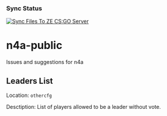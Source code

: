 ### Sync Status
[![Sync Files To ZE CS:GO Server](https://github.com/net4allru/n4a-public/actions/workflows/main.yml/badge.svg)](https://github.com/net4allru/n4a-public/actions)


# n4a-public
Issues and suggestions for n4a


## Leaders List

Location: `othercfg`

Desctiption: List of players allowed to be a leader without vote.
